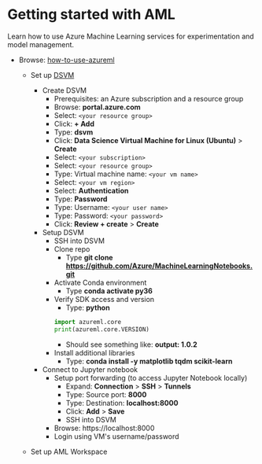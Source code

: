 # Getting started with AML

Learn how to use Azure Machine Learning services for experimentation and model management.

- Browse: [how-to-use-azureml][how-to-use-azureml]
   - Set up [DSVM][setup-dsvm]
      - Create DSVM
         - Prerequisites: an Azure subscription and a resource group
         - Browse: **portal.azure.com**
         - Select: ``<your resource group>``
         - Click: **+ Add**
         - Type: **dsvm**
         - Click: **Data Science Virtual Machine for Linux (Ubuntu)** > **Create**
         - Select: ``<your subscription>``
         - Select: ``<your resource group>``
         - Type: Virtual machine name: ``<your vm name>``
         - Select: ``<your vm region>``
         - Select: **Authentication**
         - Type: **Password**
         - Type: Username: ``<your user name>``
         - Type: Password: ``<your password>``
         - Click: **Review + create** > **Create**
      - Setup DSVM
         - SSH into DSVM
         - Clone repo
            - Type **git clone https://github.com/Azure/MachineLearningNotebooks.git**
         - Activate Conda environment
            - Type **conda activate py36**
         - Verify SDK access and version
            - Type: **python**
            ```python
            import azureml.core
            print(azureml.core.VERSION)
            ```
            - Should see something like: **output: 1.0.2**
         - Install additional libraries
            - Type: **conda install -y matplotlib tqdm scikit-learn**
      - Connect to Jupyter notebook
         - Setup port forwarding (to access Jupyter Notebook locally)
            - Expand: **Connection** > **SSH** > **Tunnels**
            - Type: Source port: **8000**
            - Type: Destination: **localhost:8000**
            - Click: **Add** > **Save**
            - SSH into DSVM
         - Browse: https://localhost:8000
         - Login using VM's username/password

   - Set up AML Workspace

<!-- links -->

[how-to-use-azureml]: https://github.com/Azure/MachineLearningNotebooks/tree/master/how-to-use-azureml
[setup-dsvm]: https://docs.microsoft.com/en-us/azure/machine-learning/service/how-to-configure-environment#dsvm
